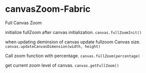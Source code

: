 # canvasZoom-Fabric
Full Canvas Zoom

initialize fullZoom after canvas initialization.
`canvas.fullZoomInit()`

when updating deminsion of canvas update fullzoom Canvas size.
`canvas.updateCanvasDimension(width, height)`

Call zoom function with percentage.
`canvas.fullZoom(percentage)`

get current zoom level of canvas.
`canvas.getFullZoom()`
